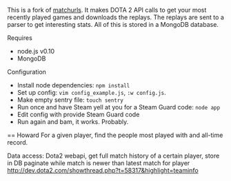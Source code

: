 This is a fork of [matchurls](https://rjackson.me/tools/matchurls). It makes DOTA 2 API calls
to get your most recently played games and downloads the replays. The replays are sent to a parser
to get interesting stats. All of this is stored in a MongoDB database.

Requires

* node.js v0.10
* MongoDB

Configuration

* Install node dependencies: `npm install`
* Set up config: `vim config_example.js`, `:w config.js`.
* Make empty sentry file: `touch sentry`
* Run once and have Steam yell at you for a Steam Guard code: `node app`
* Edit config with provide Steam Guard code
* Run again and bam, it works. Probably.

==
Howard
For a given player, find the people most played with and all-time record.

Data access:
Dota2 webapi, get full match history of a certain player, store in DB
paginate while match is newer than latest match for player
http://dev.dota2.com/showthread.php?t=58317&highlight=teaminfo